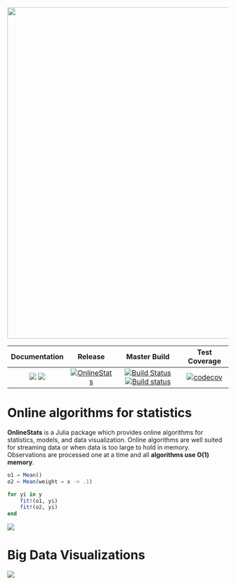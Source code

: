 <img src="https://user-images.githubusercontent.com/8075494/39086572-80874e5a-4561-11e8-9a05-e52b21a3e580.png" width=755>

| Documentation | Release | Master Build | Test Coverage |
|:-------------:|:-------:|:-----:|:-------------:|
| [![](https://img.shields.io/badge/docs-stable-blue.svg)](https://joshday.github.io/OnlineStats.jl/stable) [![](https://img.shields.io/badge/docs-latest-blue.svg)](https://joshday.github.io/OnlineStats.jl/latest) |  [![OnlineStats](http://pkg.julialang.org/badges/OnlineStats_0.6.svg)](http://pkg.julialang.org/?pkg=OnlineStats) | [![Build Status](https://travis-ci.org/joshday/OnlineStats.jl.svg)](https://travis-ci.org/joshday/OnlineStats.jl) [![Build status](https://ci.appveyor.com/api/projects/status/x2t1ey2sgbmow1a4/branch/master?svg=true)](https://ci.appveyor.com/project/joshday/onlinestats-jl/branch/master) | [![codecov](https://codecov.io/gh/joshday/OnlineStats.jl/branch/master/graph/badge.svg)](https://codecov.io/gh/joshday/OnlineStats.jl) |

# Online algorithms for statistics

**OnlineStats** is a Julia package which provides online algorithms for statistics, models, and data visualization.  Online algorithms are well suited for streaming data or when data is too large to hold in memory.  Observations are processed one at a time and all **algorithms use O(1) memory**.  


```julia
o1 = Mean()
o2 = Mean(weight = x -> .1)

for yi in y
    fit!(o1, yi)
    fit!(o2, yi)
end
```

![](https://user-images.githubusercontent.com/8075494/38169834-e15b1b32-3542-11e8-8789-e6f6e3296e8e.gif)

# Big Data Visualizations

![](https://user-images.githubusercontent.com/8075494/43725168-b1d469a8-9993-11e8-9d7d-2b0abad2e1e3.png)
